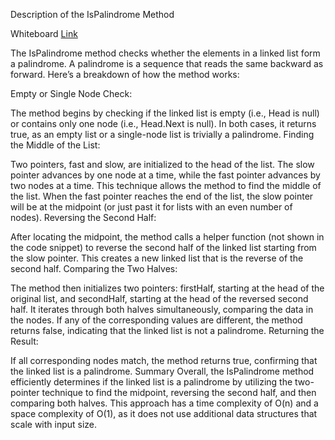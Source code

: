 ﻿Description of the IsPalindrome Method
 
Whiteboard [Link](https://github.com/Abed1313/LinkedListLibrary/blob/master/StudyLinkedList/assest/IsPalindrome.jpg)

The IsPalindrome method checks whether the elements in a linked list form a palindrome. A palindrome is a sequence that reads the same backward as forward. Here’s a breakdown of how the method works:

Empty or Single Node Check:

The method begins by checking if the linked list is empty (i.e., Head is null) or contains only one node (i.e., Head.Next is null). In both cases, it returns true, as an empty list or a single-node list is trivially a palindrome.
Finding the Middle of the List:

Two pointers, fast and slow, are initialized to the head of the list. The slow pointer advances by one node at a time, while the fast pointer advances by two nodes at a time. This technique allows the method to find the middle of the list.
When the fast pointer reaches the end of the list, the slow pointer will be at the midpoint (or just past it for lists with an even number of nodes).
Reversing the Second Half:

After locating the midpoint, the method calls a helper function (not shown in the code snippet) to reverse the second half of the linked list starting from the slow pointer. This creates a new linked list that is the reverse of the second half.
Comparing the Two Halves:

The method then initializes two pointers: firstHalf, starting at the head of the original list, and secondHalf, starting at the head of the reversed second half.
It iterates through both halves simultaneously, comparing the data in the nodes. If any of the corresponding values are different, the method returns false, indicating that the linked list is not a palindrome.
Returning the Result:

If all corresponding nodes match, the method returns true, confirming that the linked list is a palindrome.
Summary
Overall, the IsPalindrome method efficiently determines if the linked list is a palindrome by utilizing the two-pointer technique to find the midpoint, reversing the second half, and then comparing both halves. This approach has a time complexity of O(n) and a space complexity of O(1), as it does not use additional data structures that scale with input size.
